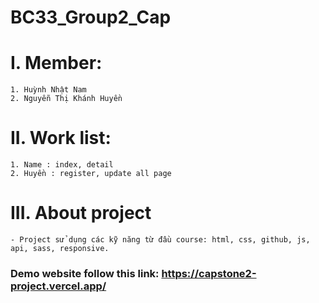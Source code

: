 # BC33_Group2_Cap
# I. Member:
    1. Huỳnh Nhật Nam  
    2. Nguyễn Thị Khánh Huyền

# II. Work list:
    1. Name : index, detail
    2. Huyền : register, update all page
   
# III. About project
    - Project sử dụng các kỹ năng từ đầu course: html, css, github, js, api, sass, responsive.

### Demo website follow this link: https://capstone2-project.vercel.app/







